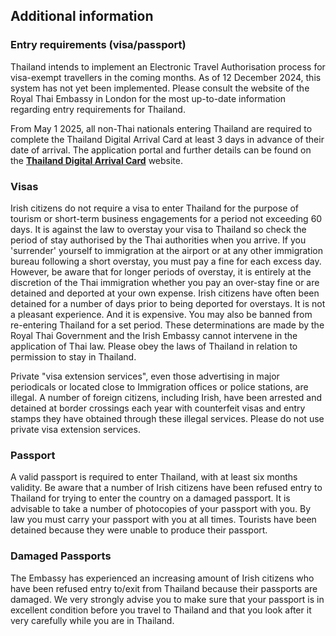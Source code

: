 ## Additional information

### **Entry requirements (visa/passport)**

Thailand intends to implement an Electronic Travel Authorisation process for visa-exempt travellers in the coming months. As of 12 December 2024, this system has not yet been implemented. Please consult the website of the Royal Thai Embassy in London for the most up-to-date information regarding entry requirements for Thailand.

From May 1 2025, all non-Thai nationals entering Thailand are required to complete the Thailand Digital Arrival Card at least 3 days in advance of their date of arrival. The application portal and further details can be found on the [**Thailand Digital Arrival Card**](https://tdac.immigration.go.th/arrival-card/#/home) website.

### **Visas**

Irish citizens do not require a visa to enter Thailand for the purpose of tourism or short-term business engagements for a period not exceeding 60 days. It is against the law to overstay your visa to Thailand so check the period of stay authorised by the Thai authorities when you arrive. If you 'surrender' yourself to immigration at the airport or at any other immigration bureau following a short overstay, you must pay a fine for each excess day. However, be aware that for longer periods of overstay, it is entirely at the discretion of the Thai immigration whether you pay an over-stay fine or are detained and deported at your own expense. Irish citizens have often been detained for a number of days prior to being deported for overstays. It is not a pleasant experience. And it is expensive. You may also be banned from re-entering Thailand for a set period. These determinations are made by the Royal Thai Government and the Irish Embassy cannot intervene in the application of Thai law. Please obey the laws of Thailand in relation to permission to stay in Thailand.

Private "visa extension services", even those advertising in major periodicals or located close to Immigration offices or police stations, are illegal. A number of foreign citizens, including Irish, have been arrested and detained at border crossings each year with counterfeit visas and entry stamps they have obtained through these illegal services. Please do not use private visa extension services.

### **Passport**

A valid passport is required to enter Thailand, with at least six months validity. Be aware that a number of Irish citizens have been refused entry to Thailand for trying to enter the country on a damaged passport. It is advisable to take a number of photocopies of your passport with you. By law you must carry your passport with you at all times. Tourists have been detained because they were unable to produce their passport.

### **Damaged Passports**

The Embassy has experienced an increasing amount of Irish citizens who have been refused entry to/exit from Thailand because their passports are damaged. We very strongly advise you to make sure that your passport is in excellent condition before you travel to Thailand and that you look after it very carefully while you are in Thailand.
